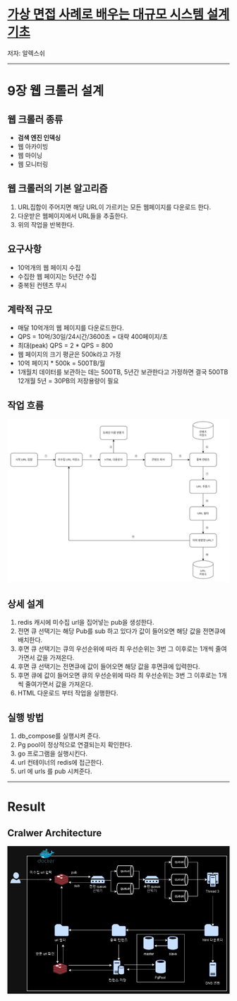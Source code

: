 # [가상 면접 사례로 배우는 대규모 시스템 설계 기초](https://www.yes24.com/Product/Goods/102819435)
저자: 알렉스쉬

---

# 9장 웹 크롤러 설계

## 웹 크롤러 종류
- **검색 엔진 인덱싱**
- 웹 아카이빙
- 웹 마이닝
- 웹 모니터링

## 웹 크롤러의 기본 알고리즘
1. URL집합이 주어지면 해당 URL이 가르키는 모든 웹페이지를 다운로드 한다.
2. 다운받은 웹페이지에서 URL들을 추출한다.
3. 위의 작업을 반복한다.

## 요구사항

- 10억개의 웹 페이지 수집
- 수집한 웹 페이지는 5년간 수집
- 중복된 컨텐츠 무시

## 계락적 규모

- 매달 10억개의 웹 페이지를 다운로드한다.
- QPS = 10억/30일/24시간/3600초 = 대략 400페이지/초
- 최대(peak) QPS = 2 * QPS = 800
- 웹 페이지의 크기 평균은 500k라고 가정
- 10억 페이지 * 500k = 500TB/월
- 1개월치 데이터를 보관하는 데는 500TB, 5년간 보관한다고 가정하면 결국 500TB 12개월 5년 = 30PB의 저장용량이 필요

## 작업 흐름
![cr흐름](./images/cr흐름.png)


## 상세 설계
1. redis 캐시에 미수집 url을 집어넣는 pub을 생성한다.
2. 전면 큐 선택기는 해당 Pub를 sub 하고 있다가 값이 들어오면 해당 값을 전면큐에 배치한다.
3. 후면 큐 선택기는 큐의 우선순위에 따라 최 우선순위는 3번 그 이후로는 1개씩 줄여가면서 값을 가져온다.
4. 후면 큐 선택기는 전면큐에 값이 들어오면 해당 값을 후면큐에 입력한다.
5. 후면 큐에 값이 들어오면 큐의 우선순위에 따라 최 우선순위는 3번 그 이후로는 1개씩 줄여가면서 값을 가져온다.
6. HTML 다운로드 부터 작업을 실행한다.


## 실행 방법
1. db_compose를 실행시켜 준다.
2. Pg pool이 정상적으로 연결되는지 확인한다.
3. go 프로그램을 실행시킨다.
4. url 컨테이너의 redis에 접근한다.
5. url 에 urls 를 pub 시켜준다.
---

# Result

## Cralwer Architecture
![크롤러](./images/cralwer.png)
